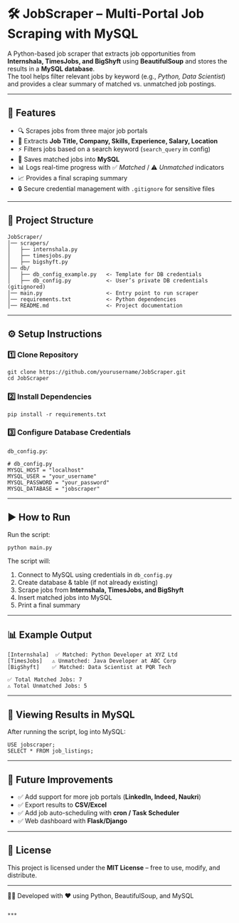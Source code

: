 
# 🛠 JobScraper – Multi-Portal Job Scraping with MySQL

A Python-based job scraper that extracts job opportunities from **Internshala, TimesJobs, and BigShyft** using **BeautifulSoup** and stores the results in a **MySQL database**.  
The tool helps filter relevant jobs by keyword (e.g., *Python, Data Scientist*) and provides a clear summary of matched vs. unmatched job postings.

---

## 🚀 Features
- 🔍 Scrapes jobs from three major job portals
- 📂 Extracts **Job Title, Company, Skills, Experience, Salary, Location**
- ⚡ Filters jobs based on a search keyword (`search_query` in config)
- 💾 Saves matched jobs into **MySQL**
- 📊 Logs real-time progress with ✅ *Matched* / ⚠️ *Unmatched* indicators
- 📈 Provides a final scraping summary
- 🔒 Secure credential management with `.gitignore` for sensitive files

---

## 📂 Project Structure

```
JobScraper/
│── scrapers/
│   ├── internshala.py
│   ├── timesjobs.py
│   ├── bigshyft.py
│── db/
│   ├── db_config_example.py   <- Template for DB credentials
│   ├── db_config.py           <- User’s private DB credentials (gitignored)
│── main.py                    <- Entry point to run scraper
│── requirements.txt           <- Python dependencies
│── README.md                  <- Project documentation
```

---

## ⚙️ Setup Instructions

### 1️⃣ Clone Repository
```
git clone https://github.com/yourusername/JobScraper.git
cd JobScraper
```

### 2️⃣ Install Dependencies
```
pip install -r requirements.txt
```

### 3️⃣ Configure Database Credentials
`db_config.py`:

```
# db_config.py
MYSQL_HOST = "localhost"
MYSQL_USER = "your_username"
MYSQL_PASSWORD = "your_password"
MYSQL_DATABASE = "jobscraper"
```
---

## ▶️ How to Run

Run the script:

```
python main.py
```

The script will:

1. Connect to MySQL using credentials in `db_config.py`
2. Create database & table (if not already existing)
3. Scrape jobs from **Internshala, TimesJobs, and BigShyft**
4. Insert matched jobs into MySQL
5. Print a final summary

---

## 📊 Example Output

```
[Internshala]  ✅ Matched: Python Developer at XYZ Ltd
[TimesJobs]   ⚠️ Unmatched: Java Developer at ABC Corp
[BigShyft]    ✅ Matched: Data Scientist at PQR Tech

✅ Total Matched Jobs: 7
⚠️ Total Unmatched Jobs: 5
```

---

## 📂 Viewing Results in MySQL

After running the script, log into MySQL:

```
USE jobscraper;
SELECT * FROM job_listings;
```

---

## 🔮 Future Improvements
- ✅ Add support for more job portals (**LinkedIn, Indeed, Naukri**)
- ✅ Export results to **CSV/Excel**
- ✅ Add job auto-scheduling with **cron / Task Scheduler**
- ✅ Web dashboard with **Flask/Django**

---

## 📜 License
This project is licensed under the **MIT License** – free to use, modify, and distribute.

---
👨‍💻 Developed with ❤️ using Python, BeautifulSoup, and MySQL
```

***


